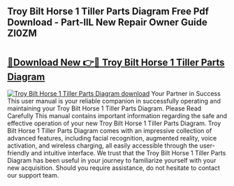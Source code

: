 ## Troy Bilt Horse 1 Tiller Parts Diagram Free Pdf Download - Part-llL New Repair Owner Guide ZI0ZM

# <h2><a href="http://dfp5c2n.blite.top/?on=Troy+Bilt+Horse+1+Tiller+Parts+Diagram">🔗Download New 👉🔴 Troy Bilt Horse 1 Tiller Parts Diagram</a></h2>

[![Troy Bilt Horse 1 Tiller Parts Diagram download](https://i.imgur.com/lujVjoI.png)](http://dfp5c2n.blite.top/?on=Troy+Bilt+Horse+1+Tiller+Parts+Diagram)
Your Partner in Success This user manual is your reliable companion in successfully operating and maintaining your Troy Bilt Horse 1 Tiller Parts Diagram. Please Read Carefully This manual contains important information regarding the safe and effective operation of your new Troy Bilt Horse 1 Tiller Parts Diagram. Troy Bilt Horse 1 Tiller Parts Diagram comes with an impressive collection of advanced features, including facial recognition, augmented reality, voice activation, and wireless charging, all easily accessible through the user-friendly and intuitive interface. We trust that the Troy Bilt Horse 1 Tiller Parts Diagram has been useful in your journey to familiarize yourself with your new acquisition. Should you require assistance, do not hesitate to contact our support team.
